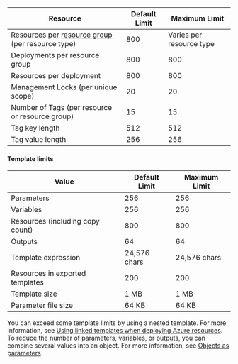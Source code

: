 | Resource | Default Limit | Maximum Limit |
| --- | --- | --- |
| Resources per [resource group](../articles/azure-resource-manager/resource-group-overview.md#resource-groups) (per resource type) |800 |Varies per resource type |
| Deployments per resource group |800 |800 |
| Resources per deployment |800 |800 |
| Management Locks (per unique scope) |20 |20 |
| Number of Tags (per resource or resource group) |15 |15 |
| Tag key length |512 |512 |
| Tag value length |256 |256 |


#### Template limits

| Value | Default Limit | Maximum Limit |
| --- | --- | --- |
| Parameters |256 |256 |
| Variables |256 |256 |
| Resources (including copy count) |800 |800 |
| Outputs |64 |64 |
| Template expression |24,576 chars |24,576 chars |
| Resources in exported templates |200 |200 | 
| Template size |1 MB |1 MB |
| Parameter file size |64 KB |64 KB |

You can exceed some template limits by using a nested template. For more information, see [Using linked templates when deploying Azure resources](../articles/azure-resource-manager/resource-group-linked-templates.md). To reduce the number of parameters, variables, or outputs, you can combine several values into an object. For more information, see [Objects as parameters](../articles/azure-resource-manager/resource-manager-objects-as-parameters.md).

